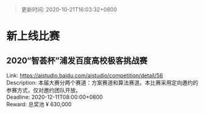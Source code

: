 > 更新时间: 2020-10-21T16:03:32+0800 

# 新上线比赛


## 2020“智荟杯”浦发百度高校极客挑战赛
Link: https://aistudio.baidu.com/aistudio/competition/detail/56  
Description: 本届大赛分两个赛道：方案赛道和算法赛道。本比赛采用定向邀约的参赛方式，仅对邀约团队开放。  
Deadline: 2020-12-11T08:00:00+0800  
Reward: 总奖池 ¥ 630,000  

